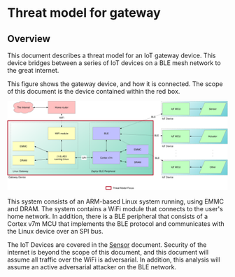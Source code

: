 # Threat model for gateway

## Overview

This document describes a threat model for an IoT gateway device.
This device bridges between a series of IoT devices on a BLE mesh
network to the great internet.

This figure shows the gateway device, and how it is connected.  The
scope of this document is the device contained within the red box.

![Gateway architecture](gateway-structure.svg)

This system consists of an ARM-based Linux system running, using EMMC
and DRAM.  The system contains a WiFi module that connects to the
user's home network.  In addition, there is a BLE peripheral that
consists of a Cortex v7m MCU that implements the BLE protocol and
communicates with the Linux device over an SPI bus.

The IoT Devices are covered in the [Sensor](sensor.md) document.
Security of the internet is beyond the scope of this document, and
this document will assume all traffic over the WiFi is adversarial.
In addition, this analysis will assume an active adversarial attacker
on the BLE network.
